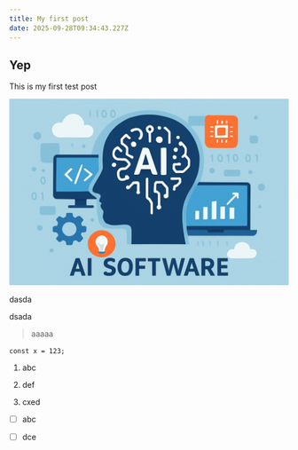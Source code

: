 ```yaml
---
title: My first post
date: 2025-09-28T09:34:43.227Z
---
```


## Yep

This is my first test post

![75528a54-7f9e-4673-b09c-e47bd34dce80.png](https://raw.githubusercontent.com/subtirelumihail/microblog-my-first-blog/main/images/1759041414121-75528a54-7f9e-4673-b09c-e47bd34dce80.png)

dasda

dsada

> aaaaa

```text
const x = 123;
```

1. abc

2. def

3. cxed

* [ ] abc
* [ ] dce

